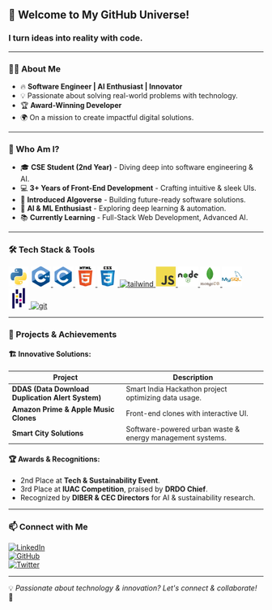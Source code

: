 ## 🚀 Welcome to My GitHub Universe!  

### I turn ideas into reality with code.  

---

### 👨‍💻 About Me  

- 🔥 **Software Engineer | AI Enthusiast | Innovator**  
- 💡 Passionate about solving real-world problems with technology.  
- 🏆 **Award-Winning Developer**  
- 🌍 On a mission to create impactful digital solutions.  

---

### 📌 Who Am I?  

- 🎓 **CSE Student (2nd Year)** - Diving deep into software engineering & AI.  
- 💻 **3+ Years of Front-End Development** - Crafting intuitive & sleek UIs.  
- 🚀 **Introduced Algoverse** - Building future-ready software solutions.  
- 🤖 **AI & ML Enthusiast** - Exploring deep learning & automation.  
- 📚 **Currently Learning** - Full-Stack Web Development, Advanced AI.  

---

### 🛠️ Tech Stack & Tools  

<p align="left"> 
  
<img src="https://raw.githubusercontent.com/devicons/devicon/master/icons/python/python-original.svg" alt="python" width="40" height="40"/> </a> <a href="https://tailwindcss.com/" target="_blank" rel="noreferrer"> 
<img src="https://raw.githubusercontent.com/devicons/devicon/master/icons/cplusplus/cplusplus-original.svg" alt="cplusplus" width="40" height="40"/> </a> <a href="https://www.w3schools.com/css/" target="_blank" rel="noreferrer"> 
<a href="https://www.cprogramming.com/" target="_blank" rel="noreferrer"> <img src="https://raw.githubusercontent.com/devicons/devicon/master/icons/c/c-original.svg" alt="c" width="40" height="40"/> </a> <a href="https://www.w3schools.com/cpp/" target="_blank" rel="noreferrer"> 
<img src="https://raw.githubusercontent.com/devicons/devicon/master/icons/html5/html5-original-wordmark.svg" alt="html5" width="40" height="40"/> </a> <a href="https://developer.mozilla.org/en-US/docs/Web/JavaScript" target="_blank" rel="noreferrer"> 
<img src="https://raw.githubusercontent.com/devicons/devicon/master/icons/css3/css3-original-wordmark.svg" alt="css3" width="40" height="40"/> </a> <a href="https://git-scm.com/" target="_blank" rel="noreferrer"> 
<img src="https://www.vectorlogo.zone/logos/tailwindcss/tailwindcss-icon.svg" alt="tailwind" width="40" height="40"/> 
<img src="https://raw.githubusercontent.com/devicons/devicon/master/icons/javascript/javascript-original.svg" alt="javascript" width="40" height="40"/> </a> <a href="https://www.mongodb.com/" target="_blank" rel="noreferrer"> 
<img src="https://raw.githubusercontent.com/devicons/devicon/master/icons/nodejs/nodejs-original-wordmark.svg" alt="nodejs" width="40" height="40"/> </a> <a href="https://pandas.pydata.org/" target="_blank" rel="noreferrer"> 
<img src="https://raw.githubusercontent.com/devicons/devicon/master/icons/mongodb/mongodb-original-wordmark.svg" alt="mongodb" width="40" height="40"/> </a> <a href="https://www.mysql.com/" target="_blank" rel="noreferrer"> 
<img src="https://raw.githubusercontent.com/devicons/devicon/master/icons/mysql/mysql-original-wordmark.svg" alt="mysql" width="40" height="40"/> </a> <a href="https://nodejs.org" target="_blank" rel="noreferrer"> 
<img src="https://raw.githubusercontent.com/devicons/devicon/2ae2a900d2f041da66e950e4d48052658d850630/icons/pandas/pandas-original.svg" alt="pandas" width="40" height="40"/> </a> <a href="https://www.python.org" target="_blank" rel="noreferrer">
<img src="https://www.vectorlogo.zone/logos/git-scm/git-scm-icon.svg" alt="git" width="40" height="40"/> </a> <a href="https://www.w3.org/html/" target="_blank" rel="noreferrer">

</a> </p>

---

### 🎯 Projects & Achievements  

#### 🏗️ **Innovative Solutions:**  

| Project | Description |  
|---------|------------|  
| **DDAS (Data Download Duplication Alert System)** | Smart India Hackathon project optimizing data usage. |  
| **Amazon Prime & Apple Music Clones** | Front-end clones with interactive UI. |  
| **Smart City Solutions** | Software-powered urban waste & energy management systems. |  

#### 🏆 **Awards & Recognitions:**  

- 2nd Place at **Tech & Sustainability Event**.  
- 3rd Place at **IUAC Competition**, praised by **DRDO Chief**.  
- Recognized by **DIBER & CEC Directors** for AI & sustainability research.  

---

### 📫 Connect with Me  

[![LinkedIn](https://img.shields.io/badge/LinkedIn-blue?style=for-the-badge&logo=linkedin)]([https://www.linkedin.com/in/princeprajapati07/])  
[![GitHub](https://img.shields.io/badge/GitHub-black?style=for-the-badge&logo=github)]([https://github.com/Prince-Prajapati07])  
[![Twitter](https://img.shields.io/badge/Twitter-blue?style=for-the-badge&logo=twitter)]([https://x.com/PrincePraj001])  

---

💡 *Passionate about technology & innovation? Let's connect & collaborate!* 🚀
